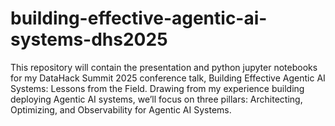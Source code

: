 # building-effective-agentic-ai-systems-dhs2025
This repository will contain the presentation and python jupyter notebooks for my DataHack Summit 2025 conference talk, Building Effective Agentic AI Systems: Lessons from the Field. Drawing from my experience building deploying Agentic AI systems, we’ll focus on three pillars: Architecting, Optimizing, and Observability for Agentic AI Systems.
